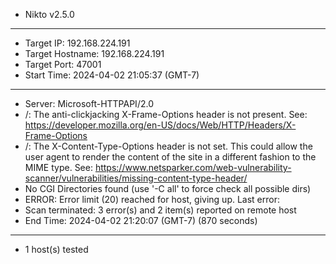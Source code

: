- Nikto v2.5.0
---------------------------------------------------------------------------
+ Target IP:          192.168.224.191
+ Target Hostname:    192.168.224.191
+ Target Port:        47001
+ Start Time:         2024-04-02 21:05:37 (GMT-7)
---------------------------------------------------------------------------
+ Server: Microsoft-HTTPAPI/2.0
+ /: The anti-clickjacking X-Frame-Options header is not present. See: https://developer.mozilla.org/en-US/docs/Web/HTTP/Headers/X-Frame-Options
+ /: The X-Content-Type-Options header is not set. This could allow the user agent to render the content of the site in a different fashion to the MIME type. See: https://www.netsparker.com/web-vulnerability-scanner/vulnerabilities/missing-content-type-header/
+ No CGI Directories found (use '-C all' to force check all possible dirs)
+ ERROR: Error limit (20) reached for host, giving up. Last error: 
+ Scan terminated: 3 error(s) and 2 item(s) reported on remote host
+ End Time:           2024-04-02 21:20:07 (GMT-7) (870 seconds)
---------------------------------------------------------------------------
+ 1 host(s) tested
